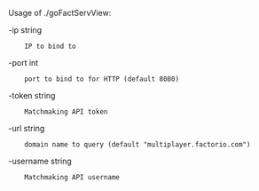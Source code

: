Usage of ./goFactServView:

  -ip string
  
        IP to bind to
        
  -port int
  
        port to bind to for HTTP (default 8080)
        
  -token string
  
        Matchmaking API token
        
  -url string
  
        domain name to query (default "multiplayer.factorio.com")
        
  -username string
  
        Matchmaking API username
        

